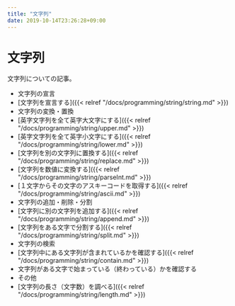 ```yaml
---
title: "文字列"
date: 2019-10-14T23:26:28+09:00
---
```


# 文字列

文字列についての記事。

- 文字列の宣言
 - [文字列を宣言する]({{< relref "/docs/programming/string/string.md" >}})
- 文字列の変換・置換
 - [英字文字列を全て英字大文字にする]({{< relref "/docs/programming/string/upper.md" >}})
 - [英字文字列を全て英字小文字にする]({{< relref "/docs/programming/string/lower.md" >}}) 
 - [文字列を別の文字列に置換する]({{< relref "/docs/programming/string/replace.md" >}}) 
 - [文字列を数値に変換する]({{< relref "/docs/programming/string/parseInt.md" >}})
 - [１文字からその文字のアスキーコードを取得する]({{< relref "/docs/programming/string/ascii.md" >}}) 
- 文字列の追加・削除・分割
 - [文字列に別の文字列を追加する]({{< relref "/docs/programming/string/append.md" >}}) 
 - [文字列をある文字で分割する]({{< relref "/docs/programming/string/split.md" >}})
- 文字列の検索
 - [文字列中にある文字列が含まれているかを確認する]({{< relref "/docs/programming/string/contain.md" >}}) 
 - 文字列がある文字で始まっている（終わっている）かを確認する
- その他
 - [文字列の長さ（文字数）を調べる]({{< relref "/docs/programming/string/length.md" >}}) 
